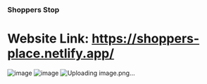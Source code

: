 ### Shoppers Stop 
# Website Link: https://shoppers-place.netlify.app/

![image](https://github.com/user-attachments/assets/a7798d7f-8bb4-455e-926a-7750f078faec)
![image](https://github.com/user-attachments/assets/668b8093-1b99-4a62-b3da-18f8ff2b6fe3)
![Uploading image.png…]()
